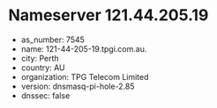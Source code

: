 # Nameserver 121.44.205.19

* as_number: 7545
* name: 121-44-205-19.tpgi.com.au.
* city: Perth
* country: AU
* organization: TPG Telecom Limited
* version: dnsmasq-pi-hole-2.85
* dnssec: false
